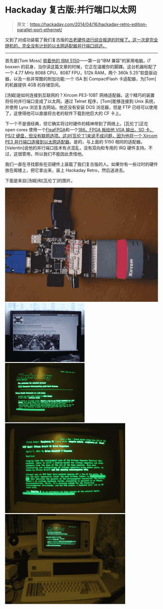 # Hackaday 复古版:并行端口以太网

> 原文：<https://hackaday.com/2014/04/16/hackaday-retro-edition-parallel-port-ethernet/>

又到了对成功装载了我们复古版的[古老硬件进行综合报道的时候了。这一次是完全随机的，完全没有计划的以太网适配器并行端口综述。](http://retro.hackaday.com/)

* * *

首先是[Tom Moss] [带着他的 IBM 5150](http://hackaday.com/?p=120114&preview=true#jp-carousel-120119)——第一台“IBM 兼容”的家用电脑，i7 boxxen 的前身，当你读这篇文章的时候，它正在温暖你的脚踝。这台机器标配了一个 4.77 MHz 8088 CPU，8087 FPU，512k RAM，两个 360k 5.25”软盘驱动器，以及一些非常酷的附加功能:一个 ISA 到 CompactFlash 卡适配器，为[Tom]的机器提供 4GB 的存储空间。

[汤姆]是如何连接到互联网的？Xircom PE3-10BT 网络适配器。这个精巧的装置将任何并行端口变成了以太网。通过 Telnet 程序，[Tom]能够连接到 Unix 系统，并使用 Lynx 浏览复古网站。他还没有安装 DOS 浏览器，但是 FTP 已经可以使用了，这使得他可以直接将古老的软件下载到他巨大的 CF 卡上。

下一个不是很经典，但它确实将过时硬件的精神带到了网络上。[瓦伦丁]正在 open cores 使用一个[FleaFPGA](http://www.fleasystems.com/fleaFPGA.html)和一个[186。FPGA 板给他 VGA 输出、SD 卡、PS/2 键盘，但没有联网选项。这对[瓦伦丁]来说不成问题，因为](http://opencores.org/project,next186_soc_pc,overview)[他将一个 Xircom PE3 并行端口连接到以太网适配器](http://hackaday.com/?p=120114&preview=true#jp-carousel-120118)。是的，与上面的 5150 相同的适配器。[Valentin]说他的并行端口技术有点混乱，没有双向和专用的 IRQ 硬件支持。不过，这很管用，所以我们不能因此责怪他。

我们一直在寻找那些在旧硬件上装载了我们复古版的人。如果你有一些过时的硬件放在阁楼上，把它拿出来，装上 Hackaday Retro，然后送进去。

下面是来自[汤姆]和[瓦伦丁]的图片。

 [![FleaFPGA_Ethernet_Hack1](img/3b41307211f7b71409bf4b28a9c79676.png "FleaFPGA_Ethernet_Hack1")](https://hackaday.com/2014/04/16/hackaday-retro-edition-parallel-port-ethernet/fleafpga_ethernet_hack1/)  [![FleaFPGA_Ethernet_Hack2](img/ad7ac05fd32c2d59cc7b76446f87189a.png "FleaFPGA_Ethernet_Hack2")](https://hackaday.com/2014/04/16/hackaday-retro-edition-parallel-port-ethernet/fleafpga_ethernet_hack2/)  [![IMG_4321](img/5d5a647c54e3bedb57f85b66770eaad3.png "IMG_4321")](https://hackaday.com/2014/04/16/hackaday-retro-edition-parallel-port-ethernet/img_4321/)  [![IMG_4322](img/d5a5a78f602ad567d0fff71edf0b5ad3.png "IMG_4322")](https://hackaday.com/2014/04/16/hackaday-retro-edition-parallel-port-ethernet/img_4322/)  [![IMG_4320](img/479ad098f4482fb82cf527a96062cc1e.png "IMG_4320")](https://hackaday.com/2014/04/16/hackaday-retro-edition-parallel-port-ethernet/img_4320/)